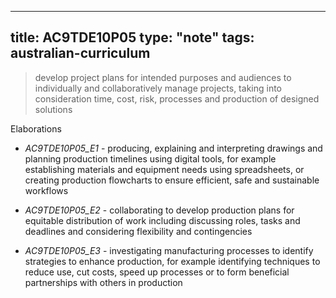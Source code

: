 
---
title: AC9TDE10P05
type: "note"
tags: australian-curriculum
---




> develop project plans for intended purposes and audiences to individually and collaboratively manage projects, taking into consideration time, cost, risk, processes and production of designed solutions

Elaborations


- _AC9TDE10P05_E1_ - producing, explaining and interpreting drawings and planning production timelines using digital tools, for example establishing materials and equipment needs using spreadsheets, or creating production flowcharts to ensure efficient, safe and sustainable workflows

- _AC9TDE10P05_E2_ - collaborating to develop production plans for equitable distribution of work including discussing roles, tasks and deadlines and considering flexibility and contingencies

- _AC9TDE10P05_E3_ - investigating manufacturing processes to identify strategies to enhance production, for example identifying techniques to reduce use, cut costs, speed up processes or to form beneficial partnerships with others in production


